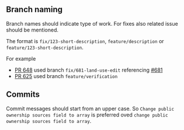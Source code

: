 ## Branch naming

Branch names should indicate type of work. For fixes also related issue should be mentioned.

The format is `fix/123-short-description`, `feature/description` or `feature/123-short-description`.


For example
* [PR 648](https://github.com/colouring-london/colouring-london/pull/684) used branch `fix/681-land-use-edit` referencing [#681](https://github.com/colouring-london/colouring-london/issues/681)
* [PR 625](https://github.com/colouring-london/colouring-london/pull/625) used branch `feature/verification`

## Commits

Commit messages should start from an upper case. So `Change public ownership sources field to array` is preferred oved `change public ownership sources field to array`.

